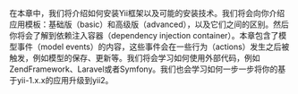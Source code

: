 在本章中，我们将介绍如何安装Yii框架以及可能的安装技术。我们将会向你介绍应用模板：基础版（basic）和高级版（advanced），以及它们之间的区别。然后你将会了解到依赖注入容器（dependency injection container）。本章包含了模型事件（model events）的内容，这些事件会在一些行为（actions）发生之后被触发，例如模型的保存、更新等。我们将会学习如何使用外部代码，例如ZendFramework、Laravel或者Symfony。我们也会学习如何一步一步将你的基于yii-1.x.x的应用升级到yii2。

